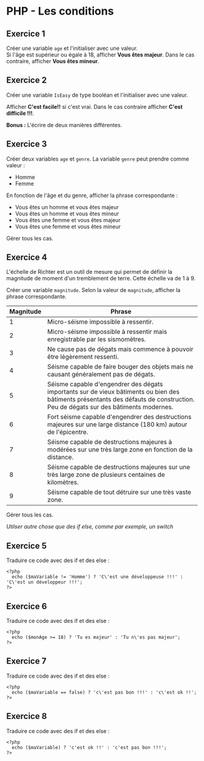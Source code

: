 # PHP - Les conditions
## Exercice 1
Créer une variable `age` et l'initialiser avec une valeur.  
Si l'âge est supérieur ou égale à 18, afficher **Vous êtes majeur**.
Dans le cas contraire, afficher **Vous êtes mineur**.

## Exercice 2
Créer une variable `IsEasy` de type booléan et l'initialiser avec une valeur.  

Afficher **C'est facile!!** si c'est vrai. Dans le cas contraire afficher **C'est difficile !!!**.  

**Bonus :** L'écrire de deux manières différentes.

## Exercice 3
Créer deux variables `age` et `genre`. La variable `genre` peut prendre comme valeur :
- Homme
- Femme  

En fonction de l'âge et du genre, afficher la phrase correspondante :

- Vous êtes un homme et vous êtes majeur
- Vous êtes un homme et vous êtes mineur
- Vous êtes une femme et vous êtes majeur
- Vous êtes une femme et vous êtes mineur

Gérer tous les cas.

## Exercice 4
L'échelle de Richter est un outil de mesure qui permet de définir la magnitude de moment d'un tremblement de terre. Cette échelle va de 1 à 9.  

Créer une variable `magnitude`. Selon la valeur de `magnitude`, afficher la phrase correspondante.  

|Magnitude   |   Phrase|
|------      |    ---|
|1           |   Micro-séisme impossible à ressentir.|
|2           |   Micro-séisme impossible à ressentir mais enregistrable par les sismomètres.|
|3           |   Ne cause pas de dégats mais commence à pouvoir être légèrement ressenti.|
|4           |   Séisme capable de faire bouger des objets mais ne causant généralement pas de dégats.|
|5           |   Séisme capable d'engendrer des dégats importants sur de vieux bâtiments ou bien des bâtiments présentants des défauts de construction. Peu de dégats sur des bâtiments modernes.|
|6           |   Fort séisme capable d'engendrer des destructions majeures sur une large distance (180 km) autour de l'épicentre.|
|7           |   Séisme capable de destructions majeures à modérées sur une très large zone en fonction de la distance.|
|8           |   Séisme capable de destructions majeures sur une très large zone de plusieurs centaines de kilomètres.|
|9           |   Séisme capable de tout détruire sur une très vaste zone.  |

Gérer tous les cas.  

*Utilser autre chose que des if else, comme par exemple, un switch*

## Exercice 5
Traduire ce code avec des if et des else :  


    <?php
      echo ($maVariable != 'Homme') ? 'C\'est une développeuse !!!' : 'C\'est un développeur !!!';
    ?>

## Exercice 6
Traduire ce code avec des if et des else :  


    <?php
      echo ($monAge >= 18) ? 'Tu es majeur' : 'Tu n\'es pas majeur';
    ?>
## Exercice 7
Traduire ce code avec des if et des else :  


    <?php
      echo ($maVariable == false) ? 'c\'est pas bon !!!' : 'c\'est ok !!';
    ?>
## Exercice 8
Traduire ce code avec des if et des else :  


    <?php
      echo ($maVariable) ? 'c'est ok !!' : 'c'est pas bon !!!';
    ?>
